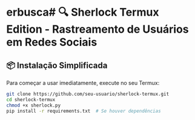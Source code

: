 # erbusca# 🔍 Sherlock Termux Edition - Rastreamento de Usuários em Redes Sociais

## 📦 Instalação Simplificada

Para começar a usar imediatamente, execute no seu Termux:

```bash
git clone https://github.com/seu-usuario/sherlock-termux.git
cd sherlock-termux
chmod +x sherlock.py
pip install -r requirements.txt  # Se houver dependências
